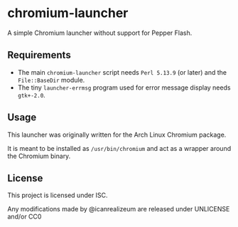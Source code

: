 # chromium-launcher

A simple Chromium launcher without support for Pepper Flash.

## Requirements

* The main `chromium-launcher` script needs `Perl 5.13.9` (or later) and the
  `File::BaseDir` module.
* The tiny `launcher-errmsg` program used for error message display needs
  `gtk+-2.0`.

## Usage

This launcher was originally written for the Arch Linux Chromium package.

It is meant to be installed as `/usr/bin/chromium` and act as a wrapper around
the Chromium binary.

## License

This project is licensed under ISC.

Any modifications made by @icanrealizeum are released under UNLICENSE and/or CC0

